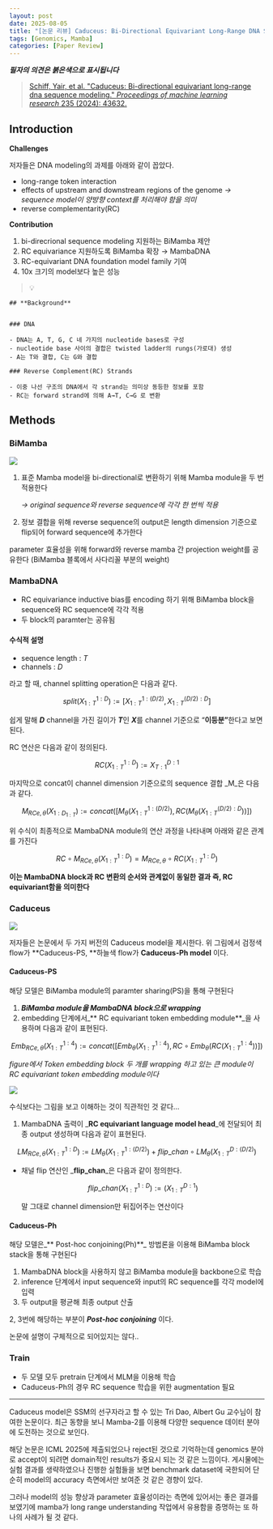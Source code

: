 ```yaml
---
layout: post
date: 2025-08-05
title: "[논문 리뷰] Caduceus: Bi-Directional Equivariant Long-Range DNA Sequence Modeling"
tags: [Genomics, Mamba]
categories: [Paper Review]
---
```


<span class="notion-red">_**필자의 의견은 붉은색으로 표시됩니다**_</span>


> [Schiff, Yair, et al. "Caduceus: Bi-directional equivariant long-range dna sequence modeling." ](https://pmc.ncbi.nlm.nih.gov/articles/PMC12189541/)[_Proceedings of machine learning research_](https://pmc.ncbi.nlm.nih.gov/articles/PMC12189541/)[ 235 (2024): 43632.](https://pmc.ncbi.nlm.nih.gov/articles/PMC12189541/)



## Introduction


**Challenges**


저자들은 DNA modeling의 과제를 아래와 같이 꼽았다.

- long-range token interaction
- effects of upstream and downstream regions of the genome 
_→ sequence model이 양방향 context를 처리해야 함을 의미_
- reverse complementarity(RC)

**Contribution**

1. bi-direcrional sequence modeling 지원하는 BiMamba 제안
1. RC equivariance 지원하도록 BiMamba 확장 → MambaDNA
1. RC-equivariant DNA foundation model family 기여
1. 10x 크기의 model보다 높은 성능

> 💡 


	## **Background**


	### DNA

	- DNA는 A, T, G, C 네 가지의 nucleotide bases로 구성
	- nucleotide base 사이의 결합은 twisted ladder의 rungs(가로대) 생성
	- A는 T와 결합, C는 G와 결합

	### Reverse Complement(RC) Strands

	- 이중 나선 구조의 DNA에서 각 strand는 의미상 동등한 정보를 포함
	- RC는 forward strand에 의해 A→T, C→G 로 변환


## Methods



### BiMamba


![](https://prod-files-secure.s3.us-west-2.amazonaws.com/542b861c-36a8-4051-84e5-8804b6728dba/2c247d59-7815-4980-99f0-8f0d21f445a7/image.png?X-Amz-Algorithm=AWS4-HMAC-SHA256&X-Amz-Content-Sha256=UNSIGNED-PAYLOAD&X-Amz-Credential=ASIAZI2LB4664RGLX57X%2F20250821%2Fus-west-2%2Fs3%2Faws4_request&X-Amz-Date=20250821T110054Z&X-Amz-Expires=3600&X-Amz-Security-Token=IQoJb3JpZ2luX2VjEKL%2F%2F%2F%2F%2F%2F%2F%2F%2F%2FwEaCXVzLXdlc3QtMiJHMEUCIQCKxTGGgqjeXKycZP0xomjOWuTA%2BVlqqYCGqegdV7xkhgIgCEKWJXXwPuMKA%2FIPCCvCEWEDvOcYgsrxV6cyo0Qf2agqiAQI6%2F%2F%2F%2F%2F%2F%2F%2F%2F%2F%2FARAAGgw2Mzc0MjMxODM4MDUiDOOdMDHaj7LAIxa0nircA%2BREQ6q9v%2FVPfbSODlVAW5W%2BJ%2F7kjNFdXdziiPNlFXAHw3tHyVcwkx7KvnfaKuBZAe9UzJiSCTbtE5zQgYzg48tXoyBfahb6uG%2BPw%2BEbDBoGqTADxOvcTohcz9Memz8UbRginSmLvkICnSzyTAEZJs9iJXTRm%2FbsousqvR1eP41HYy6zc2Wm%2FgMlKFZsEtuL4mBvoZ3kvIm7rez8%2F1%2BOd2nvO96TFOyXQASq2D%2FDLmkPBcGci4NtnuriZ7vSYRTYMYxd3fdLPJrSl6jLhwzpEOJTqoMSk40k3Dd%2FHZOpxN6iz1HuzDuj%2Bp0ZVTIp64kb%2BMZjVWExyaXboKJnCZPsYktJm7%2B%2B1OUX6MKmVD6F6bQ8nx2C%2BQnkfgjYsT3gTRTEgcmU0N1evKy9Pa%2B9gdnAGZ5YSec%2FLiS8Sf8gc8%2BNet4jAwdggRt%2Fe12cGoN42T8XQOVUVZj95oBPTMchfx9NpCTey%2FOZMEM0r%2FNQAVOCitqvHIT9y%2BukdgL%2FoY4E21OCfqBpcKjf%2BNmBCpE%2BnL007c5QjwfjKV%2BlFnWk3I6vpGM36lzPtcyMTom%2BmWVyvjBA3Jvzyxux9HrhKpHdINmu7FV3gp4UXHiG6Ts4hdKCQLkSgDFe2SzVPxdiKGl4MPXim8UGOqUBrB82xtTvy4BiHA8tYG%2FzQuNnkpMh8YpviJGxiAscQXmXSd%2F5Xfj9pHNdoecPADjVB6aQ%2FpoCNLggNcGvhtryWZD60VIcdPrIv50JszMVkbs7D%2BMjvdEiP3Pz%2B9IWr8%2FNWA8ibJVUJl%2FrJx9%2Fnijq0lANu21Os2zflsrS9zu8Bqsv47g%2FJXUFlQNVJNqLu31E3qolN4pPrF4YAoa0w0uy%2FSGgURoF&X-Amz-Signature=6029c6370b4572bc2604c9d767d2a3caa020383a4b51fef5120d5b34197995b2&X-Amz-SignedHeaders=host&x-amz-checksum-mode=ENABLED&x-id=GetObject)

1. 표준 Mamba model을 bi-directional로 변환하기 위해 Mamba module을 두 번 적용한다

	_→ original sequence와 reverse sequence에 각각 한 번씩 적용_

1. 정보 결합을 위해 reverse sequence의 output은 length dimension 기준으로 flip되어 forward sequence에 추가한다

parameter 효율성을 위해 forward와 reverse mamba 간 projection weight를 공유한다 (BiMamba 블록에서 사다리꼴 부분의 weight)



### MambaDNA

- RC equivariance inductive bias를 encoding 하기 위해 BiMamba block을 sequence와 RC sequence에 각각 적용
- 두 block의 paramter는 공유됨


#### 수식적 설명

- sequence length : _T_
- channels : _D_

라고 할 때,  channel splitting operation은 다음과 같다.


$$
split(X^{1:D}_{1:T}):=[X^{1:(D/2)}_{1:T},X^{(D/2):D}_{1:T}]
$$


<span class="notion-red">쉽게 말해 </span><span class="notion-red">_**D**_</span><span class="notion-red"> channel을 가진 길이가 </span><span class="notion-red">_**T**_</span><span class="notion-red">인 </span><span class="notion-red">_**X**_</span><span class="notion-red">를 channel 기준으로 “</span><span class="notion-red">**이등분”**</span><span class="notion-red">한다고 보면 된다.</span>


RC 연산은 다음과 같이 정의된다.


$$
RC(X^{1:D}_{1:T}):=X^{D:1}_{T:1}
$$


마지막으로 concat이 channel dimension 기준으로의 sequence 결합 _M_은 다음과 같다.


$$
M_{RCe,\theta}(X_{1:D_{1:T}}):=concat([M_{\theta}(X^{1:(D/2)}_{1:T}),RC(M_{\theta}(X^{(D/2):D}_{1:T}))])
$$


위 수식이 최종적으로 MambaDNA module의 연산 과정을 나타내며 아래와 같은 관계를 가진다


$$
RC\circ M_{RCe,\theta}(X^{1:D}_{1:T}) = M_{RCe,\theta} \circ RC(X^{1:D}_{1:T})
$$


**이는 MambaDNA block과 RC 변환의 순서와 관계없이 동일한 결과 즉, RC equivariant함을 의미한다**



### Caduceus


![](https://prod-files-secure.s3.us-west-2.amazonaws.com/542b861c-36a8-4051-84e5-8804b6728dba/f94a60d7-8145-473b-aef9-7c68d3ec604a/image.png?X-Amz-Algorithm=AWS4-HMAC-SHA256&X-Amz-Content-Sha256=UNSIGNED-PAYLOAD&X-Amz-Credential=ASIAZI2LB4664RGLX57X%2F20250821%2Fus-west-2%2Fs3%2Faws4_request&X-Amz-Date=20250821T110054Z&X-Amz-Expires=3600&X-Amz-Security-Token=IQoJb3JpZ2luX2VjEKL%2F%2F%2F%2F%2F%2F%2F%2F%2F%2FwEaCXVzLXdlc3QtMiJHMEUCIQCKxTGGgqjeXKycZP0xomjOWuTA%2BVlqqYCGqegdV7xkhgIgCEKWJXXwPuMKA%2FIPCCvCEWEDvOcYgsrxV6cyo0Qf2agqiAQI6%2F%2F%2F%2F%2F%2F%2F%2F%2F%2F%2FARAAGgw2Mzc0MjMxODM4MDUiDOOdMDHaj7LAIxa0nircA%2BREQ6q9v%2FVPfbSODlVAW5W%2BJ%2F7kjNFdXdziiPNlFXAHw3tHyVcwkx7KvnfaKuBZAe9UzJiSCTbtE5zQgYzg48tXoyBfahb6uG%2BPw%2BEbDBoGqTADxOvcTohcz9Memz8UbRginSmLvkICnSzyTAEZJs9iJXTRm%2FbsousqvR1eP41HYy6zc2Wm%2FgMlKFZsEtuL4mBvoZ3kvIm7rez8%2F1%2BOd2nvO96TFOyXQASq2D%2FDLmkPBcGci4NtnuriZ7vSYRTYMYxd3fdLPJrSl6jLhwzpEOJTqoMSk40k3Dd%2FHZOpxN6iz1HuzDuj%2Bp0ZVTIp64kb%2BMZjVWExyaXboKJnCZPsYktJm7%2B%2B1OUX6MKmVD6F6bQ8nx2C%2BQnkfgjYsT3gTRTEgcmU0N1evKy9Pa%2B9gdnAGZ5YSec%2FLiS8Sf8gc8%2BNet4jAwdggRt%2Fe12cGoN42T8XQOVUVZj95oBPTMchfx9NpCTey%2FOZMEM0r%2FNQAVOCitqvHIT9y%2BukdgL%2FoY4E21OCfqBpcKjf%2BNmBCpE%2BnL007c5QjwfjKV%2BlFnWk3I6vpGM36lzPtcyMTom%2BmWVyvjBA3Jvzyxux9HrhKpHdINmu7FV3gp4UXHiG6Ts4hdKCQLkSgDFe2SzVPxdiKGl4MPXim8UGOqUBrB82xtTvy4BiHA8tYG%2FzQuNnkpMh8YpviJGxiAscQXmXSd%2F5Xfj9pHNdoecPADjVB6aQ%2FpoCNLggNcGvhtryWZD60VIcdPrIv50JszMVkbs7D%2BMjvdEiP3Pz%2B9IWr8%2FNWA8ibJVUJl%2FrJx9%2Fnijq0lANu21Os2zflsrS9zu8Bqsv47g%2FJXUFlQNVJNqLu31E3qolN4pPrF4YAoa0w0uy%2FSGgURoF&X-Amz-Signature=e50b670fdf936ab84178dd10aadb5224671f485825470e8ab720197bdd03c16b&X-Amz-SignedHeaders=host&x-amz-checksum-mode=ENABLED&x-id=GetObject)


저자들은 논문에서 두 가지 버전의 Caduceus model을 제시한다. 위 그림에서 검정색 flow가 **Caduceus-PS, **하늘색 flow가 **Caduceus-Ph model** 이다.



#### Caduceus-PS


해당 모델은 BiMamba module의 paramter sharing(PS)을 통해 구현된다

1. _**BiMamba module을 MambaDNA block으로 wrapping**_
1. embedding 단계에서_** RC equivariant token embedding module**_을 사용하며 다음과 같이 표현된다.

$$
Emb_{RCe,\theta}(X^{1:4}_{1:T}):=concat([Emb_{\theta}(X^{1:4}_{1:T}),RC \circ Emb_{\theta}(RC(X^{1:4}_{1:T}))])
$$


_figure에서 Token embedding block 두 개를 wrapping 하고 있는 큰 module이 RC equivariant token embedding module이다_


![](https://prod-files-secure.s3.us-west-2.amazonaws.com/542b861c-36a8-4051-84e5-8804b6728dba/b175e4da-71eb-4e91-8c23-a06dabe673c9/image.png?X-Amz-Algorithm=AWS4-HMAC-SHA256&X-Amz-Content-Sha256=UNSIGNED-PAYLOAD&X-Amz-Credential=ASIAZI2LB4664RGLX57X%2F20250821%2Fus-west-2%2Fs3%2Faws4_request&X-Amz-Date=20250821T110054Z&X-Amz-Expires=3600&X-Amz-Security-Token=IQoJb3JpZ2luX2VjEKL%2F%2F%2F%2F%2F%2F%2F%2F%2F%2FwEaCXVzLXdlc3QtMiJHMEUCIQCKxTGGgqjeXKycZP0xomjOWuTA%2BVlqqYCGqegdV7xkhgIgCEKWJXXwPuMKA%2FIPCCvCEWEDvOcYgsrxV6cyo0Qf2agqiAQI6%2F%2F%2F%2F%2F%2F%2F%2F%2F%2F%2FARAAGgw2Mzc0MjMxODM4MDUiDOOdMDHaj7LAIxa0nircA%2BREQ6q9v%2FVPfbSODlVAW5W%2BJ%2F7kjNFdXdziiPNlFXAHw3tHyVcwkx7KvnfaKuBZAe9UzJiSCTbtE5zQgYzg48tXoyBfahb6uG%2BPw%2BEbDBoGqTADxOvcTohcz9Memz8UbRginSmLvkICnSzyTAEZJs9iJXTRm%2FbsousqvR1eP41HYy6zc2Wm%2FgMlKFZsEtuL4mBvoZ3kvIm7rez8%2F1%2BOd2nvO96TFOyXQASq2D%2FDLmkPBcGci4NtnuriZ7vSYRTYMYxd3fdLPJrSl6jLhwzpEOJTqoMSk40k3Dd%2FHZOpxN6iz1HuzDuj%2Bp0ZVTIp64kb%2BMZjVWExyaXboKJnCZPsYktJm7%2B%2B1OUX6MKmVD6F6bQ8nx2C%2BQnkfgjYsT3gTRTEgcmU0N1evKy9Pa%2B9gdnAGZ5YSec%2FLiS8Sf8gc8%2BNet4jAwdggRt%2Fe12cGoN42T8XQOVUVZj95oBPTMchfx9NpCTey%2FOZMEM0r%2FNQAVOCitqvHIT9y%2BukdgL%2FoY4E21OCfqBpcKjf%2BNmBCpE%2BnL007c5QjwfjKV%2BlFnWk3I6vpGM36lzPtcyMTom%2BmWVyvjBA3Jvzyxux9HrhKpHdINmu7FV3gp4UXHiG6Ts4hdKCQLkSgDFe2SzVPxdiKGl4MPXim8UGOqUBrB82xtTvy4BiHA8tYG%2FzQuNnkpMh8YpviJGxiAscQXmXSd%2F5Xfj9pHNdoecPADjVB6aQ%2FpoCNLggNcGvhtryWZD60VIcdPrIv50JszMVkbs7D%2BMjvdEiP3Pz%2B9IWr8%2FNWA8ibJVUJl%2FrJx9%2Fnijq0lANu21Os2zflsrS9zu8Bqsv47g%2FJXUFlQNVJNqLu31E3qolN4pPrF4YAoa0w0uy%2FSGgURoF&X-Amz-Signature=00380eef6127d15979d616f2d17e47ee3c33fe2985a74d0669fd21facd4997e6&X-Amz-SignedHeaders=host&x-amz-checksum-mode=ENABLED&x-id=GetObject)


<span class="notion-red">수식보다는 그림을 보고 이해하는 것이 직관적인 것 같다…</span>

1. MambaDNA 출력이 _**RC equivariant language model head**_에 전달되어 최종 output 생성하며 다음과 같이 표현된다.

$$
LM_{RCe,\theta}(X^{1:D}_{1:T}):= LM_{\theta}(X^{1:(D/2)}_{1:T})+flip\_chan\circ LM_{\theta}(X^{D:(D/2)}_{1:T})
$$

- 채널 flip 연산인 _**flip\_chan**_은 다음과 같이 정의한다.

	$$
	flip\_chan(X^{1:D}_{1:T}):=(X^{D:1}_{1:T})
	$$


	말 그대로 channel dimension만 뒤집어주는 연산이다



#### Caduceus-Ph


해당 모델은_** Post-hoc conjoining(Ph)**_ 방법론을 이용해 BiMamba block stack을 통해 구현된다

1. MambaDNA block을 사용하지 않고 BiMamba module을 backbone으로 학습
1. inference 단계에서 input sequence와 input의 RC sequence를 각각 model에 입력
1. 두 output을 평균해 최종 output 산출

2, 3번에 해당하는 부분이 _**Post-hoc conjoining**_ 이다.


<span class="notion-red">논문에 설명이 구체적으로 되어있지는 않다..</span>



### Train

- 두 모델 모두 pretrain 단계에서 MLM을 이용해 학습
- Caduceus-Ph의 경우 RC sequence 학습을 위한 augmentation 필요

---


<span class="notion-red">Caduceus model은 SSM의 선구자라고 할 수 있는 Tri Dao, Albert Gu 교수님이 참여한 논문이다. 최근 동향을 보니 Mamba-2를 이용해 다양한 sequence 데이터 분야에 도전하는 것으로 보인다.</span>


<span class="notion-red">해당 논문은 ICML 2025에 제출되었으나 reject된 것으로 기억하는데 genomics 분야로 accept이 되려면 domain적인 results가 중요시 되는 것 같은 느낌이다. 게시물에는 실험 결과를 생략하였으나 진행한 실험들을 보면 benchmark dataset에 국한되어 단순히 model의 accuracy 측면에서만 보여준 것 같은 경향이 있다.</span>


<span class="notion-red">그러나 model의 성능 향상과 parameter 효율성이라는 측면에 있어서는 좋은 결과를 보였기에 mamba가 long range understanding 작업에서 유용함을 증명하는 또 하나의 사례가 될 것 같다.</span>

